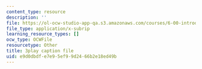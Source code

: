 ```yaml
---
content_type: resource
description: ''
file: https://ol-ocw-studio-app-qa.s3.amazonaws.com/courses/6-00-introduction-to-computer-science-and-programming-fall-2008/e9d0dbdfe7e95ef99d2466b2e18ed49b_raTzkzML31w.vtt
file_type: application/x-subrip
learning_resource_types: []
ocw_type: OCWFile
resourcetype: Other
title: 3play caption file
uid: e9d0dbdf-e7e9-5ef9-9d24-66b2e18ed49b
---
```

